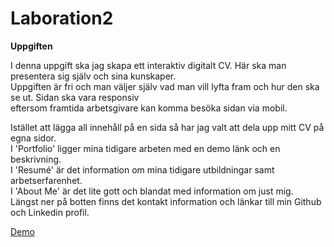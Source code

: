 # Laboration2

**Uppgiften**

I denna uppgift ska jag skapa ett interaktiv digitalt CV. Här ska man presentera sig själv och sina kunskaper. <br/>
Uppgiften är fri och man väljer själv vad man vill lyfta fram och hur den ska se ut. Sidan ska vara responsiv <br/>
eftersom framtida arbetsgivare kan komma besöka sidan via mobil. 


Istället att lägga all innehåll på en sida så har jag valt att dela upp mitt CV på egna sidor. <br/>
I 'Portfolio' ligger mina tidigare arbeten med en demo länk och en beskrivning. <br/>
I 'Resumé' är det information om mina tidigare utbildningar samt arbetserfarenhet. <br/>
I 'About Me' är det lite gott och blandat med information om just mig. <br/>
Längst ner på botten finns det kontakt information och länkar till min Github och Linkedin profil.


[Demo](https://elinarnten.github.io/CV/)

